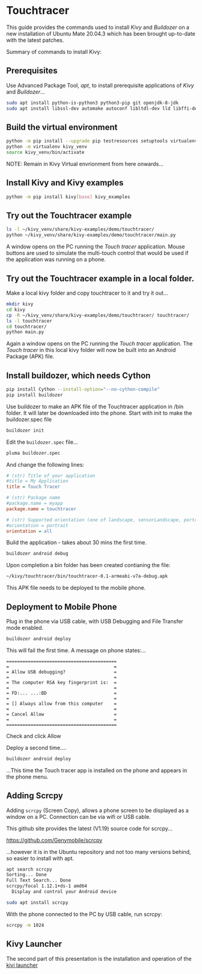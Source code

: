 # Touchtracer

This guide provides the commands used to install *Kivy* and *Buildozer* on a new installation of Ubuntu Mate 20.04.3 which has been brought up-to-date with the latest patches.


Summary of commands to install Kivy:

## Prerequisites

Use Advanced Package Tool, *apt*, to install prerequisite applications of *Kivy* and *Buildozer*...

```bash
sudo apt install python-is-python3 python3-pip git openjdk-8-jdk
sudo apt install libssl-dev automake autoconf libltdl-dev lld libffi-dev
```

## Build the virtual environment

```bash
python -m pip install --upgrade pip testresources setuptools virtualenv 
python -m virtualenv kivy_venv
source kivy_venv/bin/activate
```

NOTE: Remain in Kivy Virtual envrionment from here onwards...

## Install Kivy and Kivy examples

```bash
python -m pip install kivy[base] kivy_examples
```

## Try out the Touchtracer example

```bash
ls -l ~/kivy_venv/share/kivy-examples/demo/touchtracer/
python ~/kivy_venv/share/kivy-examples/demo/touchtracer/main.py
```

A window opens on the PC running the *Touch tracer* application. Mouse buttons are used to simulate the multi-touch control that would be used if the application was running on a phone. 

## Try out the Touchtracer example in a local folder.

Make a local kivy folder and copy touchtracer to it and try it out...

```bash
mkdir kivy
cd kivy
cp -R ~/kivy_venv/share/kivy-examples/demo/touchtracer/ touchtracer/
ls -l touchtracer
cd touchtracer/
python main.py
```

Again a window opens on the PC running the *Touch tracer* application. The *Touch tracer* in this local kivy folder will now be built into an Android Package (APK) file. 

## Install buildozer, which needs Cython

```bash
pip install Cython --install-option="--no-cython-compile"
pip install buildozer
```

Use buildozer to make an APK file of the Touchtracer application in /bin folder. 
It will later be downloaded into the phone. Start with init to make the buildozer.spec file

```bash
buildozer init
```

Edit the `buildozer.spec` file...

```bash
pluma buildozer.spec
```

And change the following lines:

```ini
# (str) Title of your application
#title = My Application
title = Touch Tracer

# (str) Package name
#package.name = myapp
package.name = touchtracer

# (str) Supported orientation (one of landscape, sensorLandscape, portrait or all)
#orientation = portrait
orientation = all
```

Build the application - takes about 30 mins the first time.

```bash
buildozer android debug 
```

Upon completion a bin folder has been created contianing the file:

```bash
~/kivy/touchtracer/bin/touchtracer-0.1-armeabi-v7a-debug.apk 
```

This APK file needs to be deployed to the mobile phone. 


## Deployment to Mobile Phone

Plug in the phone via USB cable, with USB Debugging and File Transfer mode enabled.

```bash
buildozer android deploy 
```

This will fail the first time. A message on phone states:...

```
=========================================
=                                       =
= Allow USB debugging?                  =
=                                       =
= The computer RSA key fingerprint is:  =
=                                       =
= FD:... ...:BD                         =
=                                       =
= [] Always allow from this computer    =
=                                       =
= Cancel Allow                          =
=                                       =
=========================================
```

Check and click Allow

Deploy a second time....

```bash
buildozer android deploy 
```

...This time the Touch tracer app is installed on the phone and appears in the phone menu.



## Adding Scrcpy

Adding `scrcpy` (Screen Copy), allows a phone screen to be displayed as a window on
a PC. Connection can be via wifi or USB cable.

This github site provides the latest (V1.19) source code for scrcpy...

https://github.com/Genymobile/scrcpy

...however it is in the Ubuntu repository and not too many versions behind, so
easier to install with apt.

```bash
apt search scrcpy
Sorting... Done
Full Text Search... Done
scrcpy/focal 1.12.1+ds-1 amd64
  Display and control your Android device

sudo apt install scrcpy
```

With the phone connected to the PC by USB cable, run scrcpy:

```bash
scrcpy -m 1024
```


## Kivy Launcher

The second part of this presentation is the installation and operation of the [kivi launcher](kivi-launcher.md) 

